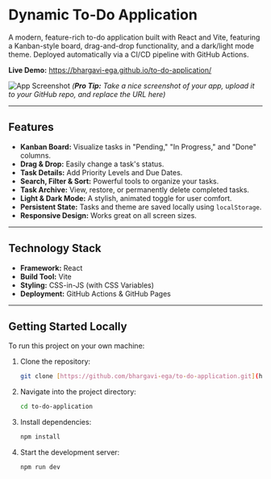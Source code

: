 # Dynamic To-Do Application

A modern, feature-rich to-do application built with React and Vite, featuring a Kanban-style board, drag-and-drop functionality, and a dark/light mode theme. Deployed automatically via a CI/CD pipeline with GitHub Actions.

**Live Demo:** https://bhargavi-ega.github.io/to-do-application/

![App Screenshot](URL_TO_YOUR_SCREENSHOT) 
*(**Pro Tip:** Take a nice screenshot of your app, upload it to your GitHub repo, and replace the URL here)*

---

## Features

- **Kanban Board:** Visualize tasks in "Pending," "In Progress," and "Done" columns.
- **Drag & Drop:** Easily change a task's status.
- **Task Details:** Add Priority Levels and Due Dates.
- **Search, Filter & Sort:** Powerful tools to organize your tasks.
- **Task Archive:** View, restore, or permanently delete completed tasks.
- **Light & Dark Mode:** A stylish, animated toggle for user comfort.
- **Persistent State:** Tasks and theme are saved locally using `localStorage`.
- **Responsive Design:** Works great on all screen sizes.

---

## Technology Stack

- **Framework:** React
- **Build Tool:** Vite
- **Styling:** CSS-in-JS (with CSS Variables)
- **Deployment:** GitHub Actions & GitHub Pages

---

## Getting Started Locally

To run this project on your own machine:

1.  Clone the repository:
    ```bash
    git clone [https://github.com/bhargavi-ega/to-do-application.git](https://github.com/bhargavi-ega/to-do-application.git)
    ```
2.  Navigate into the project directory:
    ```bash
    cd to-do-application
    ```
3.  Install dependencies:
    ```bash
    npm install
    ```
4.  Start the development server:
    ```bash
    npm run dev
    ```
